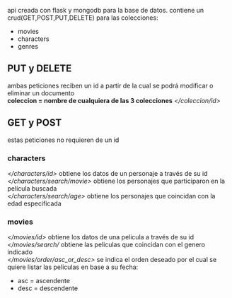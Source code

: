 api creada con flask y mongodb para la base de datos.
contiene un crud(GET,POST,PUT,DELETE) para las colecciones:
* movies
* characters
* genres

## PUT y DELETE
ambas peticiones reciben un id a partir de la cual se podrá modificar o eliminar un documento  
**coleccion = nombre de cualquiera de las 3 colecciones**
*</coleccion/id>*

## GET y POST
estas peticiones no requieren de un id  
*</coleccion>*

### characters
*</characters/id>*
obtiene los datos de un personaje a través de su id  
*</characters/search/movie>*
obtiene los personajes que participaron en la película buscada  
*</characters/search/age>*
obtiene los personajes que coincidan con la edad especificada  

### movies
*</movies/id>*
obtiene los datos de una pelicula a través de su id  
*</movies/search/<genre>*
obtiene las peliculas que coincidan con el genero indicado  
*</movies/order/asc_or_desc>*
se indica el orden deseado por el cual se quiere listar las peliculas en base a su fecha:
* asc = ascendente
* desc = descendente 

